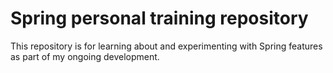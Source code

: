 # Spring personal training repository

This repository is for learning about and experimenting with Spring features as part of
my ongoing development.
